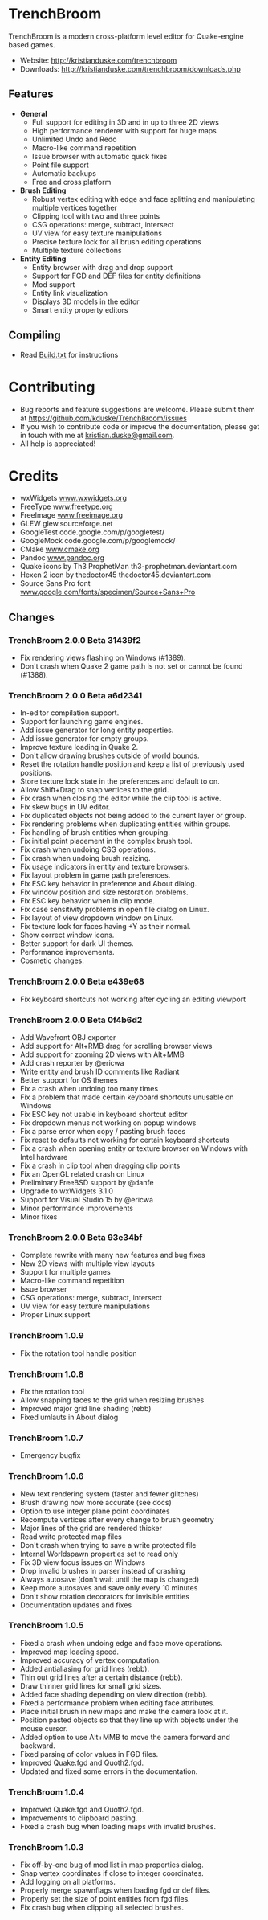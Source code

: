 # TrenchBroom

TrenchBroom is a modern cross-platform level editor for Quake-engine based games.

- Website:   http://kristianduske.com/trenchbroom
- Downloads: http://kristianduske.com/trenchbroom/downloads.php

## Features
* **General**
	- Full support for editing in 3D and in up to three 2D views
	- High performance renderer with support for huge maps
	- Unlimited Undo and Redo
	- Macro-like command repetition
	- Issue browser with automatic quick fixes
	- Point file support
	- Automatic backups
	- Free and cross platform
* **Brush Editing**
	- Robust vertex editing with edge and face splitting and manipulating multiple vertices together
	- Clipping tool with two and three points
	- CSG operations: merge, subtract, intersect
	- UV view for easy texture manipulations
	- Precise texture lock for all brush editing operations
	- Multiple texture collections
* **Entity Editing**
	- Entity browser with drag and drop support
	- Support for FGD and DEF files for entity definitions
	- Mod support
	- Entity link visualization
	- Displays 3D models in the editor
	- Smart entity property editors

## Compiling
- Read [Build.txt](Build.txt) for instructions

# Contributing
- Bug reports and feature suggestions are welcome. Please submit them at https://github.com/kduske/TrenchBroom/issues
- If you wish to contribute code or improve the documentation, please get in touch with me at kristian.duske@gmail.com.
- All help is appreciated!

# Credits
- wxWidgets www.wxwidgets.org
- FreeType www.freetype.org
- FreeImage www.freeimage.org
- GLEW glew.sourceforge.net
- GoogleTest code.google.com/p/googletest/
- GoogleMock code.google.com/p/googlemock/
- CMake www.cmake.org
- Pandoc www.pandoc.org
- Quake icons by Th3 ProphetMan th3-prophetman.deviantart.com
- Hexen 2 icon by thedoctor45 thedoctor45.deviantart.com
- Source Sans Pro font www.google.com/fonts/specimen/Source+Sans+Pro

## Changes
### TrenchBroom 2.0.0 Beta 31439f2
- Fix rendering views flashing on Windows (#1389).
- Don't crash when Quake 2 game path is not set or cannot be found (#1388).

### TrenchBroom 2.0.0 Beta a6d2341
- In-editor compilation support.
- Support for launching game engines.
- Add issue generator for long entity properties.
- Add issue generator for empty groups.
- Improve texture loading in Quake 2.
- Don't allow drawing brushes outside of world bounds.
- Reset the rotation handle position and keep a list of previously used positions.
- Store texture lock state in the preferences and default to on.
- Allow Shift+Drag to snap vertices to the grid.
- Fix crash when closing the editor while the clip tool is active.
- Fix skew bugs in UV editor.
- Fix duplicated objects not being added to the current layer or group.
- Fix rendering problems when duplicating entities within groups.
- Fix handling of brush entities when grouping.
- Fix initial point placement in the complex brush tool.
- Fix crash when undoing CSG operations.
- Fix crash when undoing brush resizing.
- Fix usage indicators in entity and texture browsers.
- Fix layout problem in game path preferences.
- Fix ESC key behavior in preference and About dialog.
- Fix window position and size restoration problems.
- Fix ESC key behavior when in clip mode.
- Fix case sensitivity problems in open file dialog on Linux.
- Fix layout of view dropdown window on Linux.
- Fix texture lock for faces having +Y as their normal.
- Show correct window icons.
- Better support for dark UI themes.
- Performance improvements.
- Cosmetic changes.

### TrenchBroom 2.0.0 Beta e439e68
- Fix keyboard shortcuts not working after cycling an editing viewport

### TrenchBroom 2.0.0 Beta 0f4b6d2
- Add Wavefront OBJ exporter
- Add support for Alt+RMB drag for scrolling browser views
- Add support for zooming 2D views with Alt+MMB
- Add crash reporter by @ericwa
- Write entity and brush ID comments like Radiant
- Better support for OS themes
- Fix a crash when undoing too many times
- Fix a problem that made certain keyboard shortcuts unusable on Windows
- Fix ESC key not usable in keyboard shortcut editor
- Fix dropdown menus not working on popup windows
- Fix a parse error when copy / pasting brush faces
- Fix reset to defaults not working for certain keyboard shortcuts
- Fix a crash when opening entity or texture browser on Windows with Intel hardware
- Fix a crash in clip tool when dragging clip points
- Fix an OpenGL related crash on Linux
- Preliminary FreeBSD support by @danfe
- Upgrade to wxWidgets 3.1.0
- Support for Visual Studio 15 by @ericwa
- Minor performance improvements
- Minor fixes

### TrenchBroom 2.0.0 Beta 93e34bf
- Complete rewrite with many new features and bug fixes
- New 2D views with multiple view layouts
- Support for multiple games
- Macro-like command repetition
- Issue browser
- CSG operations: merge, subtract, intersect
- UV view for easy texture manipulations
- Proper Linux support

### TrenchBroom 1.0.9
- Fix the rotation tool handle position

### TrenchBroom 1.0.8
- Fix the rotation tool
- Allow snapping faces to the grid when resizing brushes
- Improved major grid line shading (rebb)
- Fixed umlauts in About dialog

### TrenchBroom 1.0.7
- Emergency bugfix

### TrenchBroom 1.0.6
- New text rendering system (faster and fewer glitches)
- Brush drawing now more accurate (see docs)
- Option to use integer plane point coordinates
- Recompute vertices after every change to brush geometry
- Major lines of the grid are rendered thicker
- Read write protected map files
- Don't crash when trying to save a write protected file
- Internal Worldspawn properties set to read only
- Fix 3D view focus issues on Windows
- Drop invalid brushes in parser instead of crashing
- Always autosave (don't wait until the map is changed)
- Keep more autosaves and save only every 10 minutes
- Don't show rotation decorators for invisible entities
- Documentation updates and fixes

### TrenchBroom 1.0.5
- Fixed a crash when undoing edge and face move operations.
- Improved map loading speed.
- Improved accuracy of vertex computation.
- Added antialiasing for grid lines (rebb).
- Thin out grid lines after a certain distance (rebb).
- Draw thinner grid lines for small grid sizes.
- Added face shading depending on view direction (rebb).
- Fixed a performance problem when editing face attributes.
- Place initial brush in new maps and make the camera look at it.
- Position pasted objects so that they line up with objects under the mouse cursor.
- Added option to use Alt+MMB to move the camera forward and backward.
- Fixed parsing of color values in FGD files.
- Improved Quake.fgd and Quoth2.fgd.
- Updated and fixed some errors in the documentation.

### TrenchBroom 1.0.4
- Improved Quake.fgd and Quoth2.fgd.
- Improvements to clipboard pasting.
- Fixed a crash bug when loading maps with invalid brushes.

### TrenchBroom 1.0.3
- Fix off-by-one bug of mod list in map properties dialog.
- Snap vertex coordinates if close to integer coordinates.
- Add logging on all platforms.
- Properly merge spawnflags when loading fgd or def files.
- Properly set the size of point entities from fgd files.
- Fix crash bug when clipping all selected brushes.

